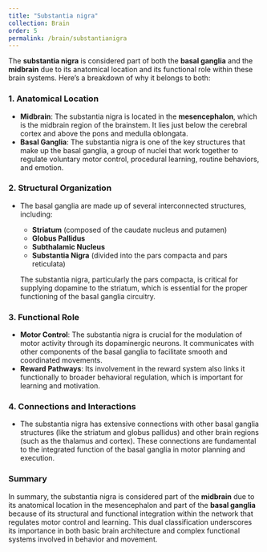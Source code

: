 ```yaml
---
title: "Substantia nigra"
collection: Brain
order: 5
permalink: /brain/substantianigra
---
```


The **substantia nigra** is considered part of both the **basal ganglia** and the **midbrain** due to its anatomical location and its functional role within these brain systems. Here’s a breakdown of why it belongs to both:

### 1. **Anatomical Location**
- **Midbrain**: The substantia nigra is located in the **mesencephalon**, which is the midbrain region of the brainstem. It lies just below the cerebral cortex and above the pons and medulla oblongata.
- **Basal Ganglia**: The substantia nigra is one of the key structures that make up the basal ganglia, a group of nuclei that work together to regulate voluntary motor control, procedural learning, routine behaviors, and emotion.

### 2. **Structural Organization**
- The basal ganglia are made up of several interconnected structures, including:
  - **Striatum** (composed of the caudate nucleus and putamen)
  - **Globus Pallidus**
  - **Subthalamic Nucleus**
  - **Substantia Nigra** (divided into the pars compacta and pars reticulata)
  
  The substantia nigra, particularly the pars compacta, is critical for supplying dopamine to the striatum, which is essential for the proper functioning of the basal ganglia circuitry.

### 3. **Functional Role**
- **Motor Control**: The substantia nigra is crucial for the modulation of motor activity through its dopaminergic neurons. It communicates with other components of the basal ganglia to facilitate smooth and coordinated movements.
- **Reward Pathways**: Its involvement in the reward system also links it functionally to broader behavioral regulation, which is important for learning and motivation.

### 4. **Connections and Interactions**
- The substantia nigra has extensive connections with other basal ganglia structures (like the striatum and globus pallidus) and other brain regions (such as the thalamus and cortex). These connections are fundamental to the integrated function of the basal ganglia in motor planning and execution.

### Summary
In summary, the substantia nigra is considered part of the **midbrain** due to its anatomical location in the mesencephalon and part of the **basal ganglia** because of its structural and functional integration within the network that regulates motor control and learning. This dual classification underscores its importance in both basic brain architecture and complex functional systems involved in behavior and movement.
